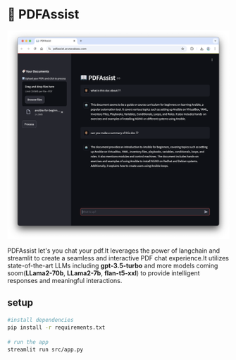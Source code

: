 # 🔖 PDFAssist

<img  alt="preview" src="./assets/preview.png">

PDFAssist let's you chat your pdf.It leverages the power of langchain  and streamlit to create a seamless and interactive PDF chat experience.It utilizes state-of-the-art LLMs including **gpt-3.5-turbo** and more models coming soom(**LLama2-70b**, **LLama2-7b**,  **flan-t5-xxl**) to provide intelligent responses and meaningful interactions.


## setup

```bash
#install dependencies
pip install -r requirements.txt

# run the app
streamlit run src/app.py 
```

